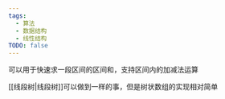 ```yaml
---
tags:
  - 算法
  - 数据结构
  - 线性结构
TODO: false
---
```


可以用于快速求一段区间的区间和，支持区间内的加减法运算

[[线段树|线段树]]可以做到一样的事，但是树状数组的实现相对简单

